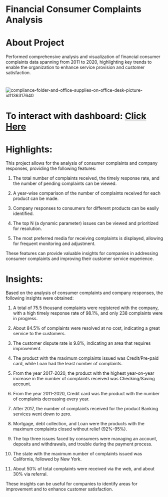 # Financial Consumer Complaints Analysis

# About Project

Performed comprehensive analysis and visualization of financial consumer complaints data spanning from 2011 to 2020, highlighting key trends to enable the organization to enhance service provision and customer satisfaction.

#
![compliance-folder-and-office-supplies-on-office-desk-picture-id1136317640](https://user-images.githubusercontent.com/121285271/226867485-7c0bfb4a-beb3-44d0-a8e0-87dc3f94e65d.jpg)

# To interact with dashboard: [Click Here](https://public.tableau.com/app/profile/mehak.khurana/viz/FinancialComplaintsDashboard_16723140537360/Dashboard1_1)

# Highlights:

This project allows for the analysis of consumer complaints and company responses, providing the following features:

1. The total number of complaints received, the timely response rate, and the number of pending complaints can be viewed.

2. A year-wise comparison of the number of complaints received for each product can be made.

3. Company responses to consumers for different products can be easily identified.

4. The top N (a dynamic parameter) issues can be viewed and prioritized for resolution.

5. The most preferred media for receiving complaints is displayed, allowing for frequent monitoring and adjustment. 

These features can provide valuable insights for companies in addressing consumer complaints and improving their customer service experience.

# Insights:

Based on the analysis of consumer complaints and company responses, the following insights were obtained:

1. A total of 75.5 thousand complaints were registered with the company, with a high timely response rate of 98.1%, and only 238 complaints were in progress.

2. About 84.5% of complaints were resolved at no cost, indicating a great service to the customers.

3. The customer dispute rate is 9.8%, indicating an area that requires improvement.

4. The product with the maximum complaints issued was Credit/Pre-paid card, while Loan had the least number of complaints.

5. From the year 2017-2020, the product with the highest year-on-year increase in the number of complaints received was Checking/Saving account.

6. From the year 2011-2020, Credit card was the product with the number of complaints decreasing every year.

7. After 2017, the number of complaints received for the product Banking services went down to zero.

8. Mortgage, debt collection, and Loan were the products with the maximum complaints closed without relief (92%-95%).

9. The top three issues faced by consumers were managing an account, deposits and withdrawals, and trouble during the payment process.

10. The state with the maximum number of complaints issued was California, followed by New York.

11. About 50% of total complaints were received via the web, and about 30% via referral.

These insights can be useful for companies to identify areas for improvement and to enhance customer satisfaction.
